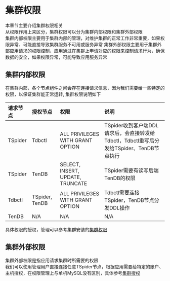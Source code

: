 # 集群权限
本章节主要介绍集群权限相关  
从权限作用上来区分，集群权限可以分为集群内部权限和集群外部权限  
集群内部权限主要用于集群内部的管理，对维护集群的正常工作非常重要，如果权限异常、可能直接导致集群服务不可用或服务异常
集群外部权限主要用于集群外部应用请求的权限控制，应用通过在集群上申请对应的权限来控制请求行为，确保数据的安全，如果权限异常，可能导致应用服务异常

## 集群内部权限
在集群内部，各个节点组件之间会存在连接请求信息，因为我们需要给一些特定的权限，以保证集群能正常运转, 集群权限说明如下  

| 请求节点| 	授权节点| 权限|说明|
| :--- | :----|:----|:----|
|TSpider|Tdbctl|ALL PRIVILEGES WITH GRANT OPTION|TSpider收到客户端DDL请求后，会直接转发给Tdbctl，Tdbctl重写后分发给TSpider、TenDB节点执行|
|TSpider|TenDB|SELECT, INSERT, UPDATE, TRUNCATE|TSpider需要有读写后端TenDB的权限
|Tdbctl|TSpider, TenDB|ALL PRIVILEGES WITH GRANT OPTION| Tdbctl需要连接TSpider，TenDB节点分发DDL操作|
|TenDB|N/A|N/A|N/A|

具体权限的授权，管理可以参考集群安装的[集群权限](manual-install.md/#cluster-privilege)

## 集群外部权限
集群外部权限是指应用请求集群时所需要的权限  
我们可以使用管理用户直接连接任意TSpider节点，根据应用需要给特定的账户、主机授权，在权限管理上与单机MySQL没有区别，具体参考[集群授权](grant-operator.md)
